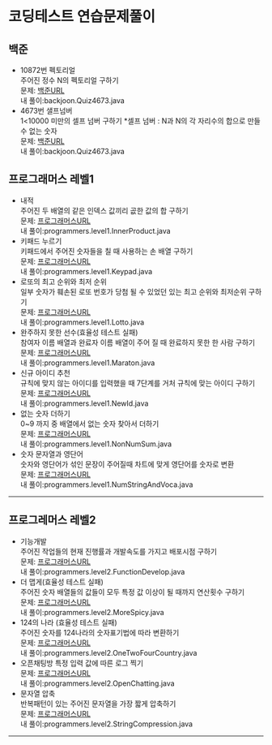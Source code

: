# 코딩테스트 연습문제풀이  
## 백준  

- 10872번 펙토리얼  
   주어진 정수 N의 펙토리얼 구하기  
  문제: [백준URL](https://www.acmicpc.net/problem/10872)  
  내 풀이:backjoon.Quiz4673.java  
- 4673번 샐프넘버  
  1<10000 미만의 셀프 넘버 구하기 *셀프 넘버 : N과 N의 각 자리수의 합으로 만들 수 없는 숫자  
  문제: [백준URL](https://www.acmicpc.net/problem/4673)  
  내 풀이:backjoon.Quiz4673.java  
## 프로그래머스 레벨1  
- 내적  
  주어진 두 배열의 같은 인덱스 값끼리 곲한 값의 합 구하기  
  문제: [프로그래머스URL](https://programmers.co.kr/learn/courses/30/lessons/70128)  
  내 풀이:programmers.level1.InnerProduct.java  
- 키패드 누르기  
  키패드에서 주어진 숫자들을 칠 때 사용하는 손 배열 구하기  
  문제: [프로그래머스URL](https://programmers.co.kr/learn/courses/30/lessons/67256)  
  내 풀이:programmers.level1.Keypad.java  
- 로또의 최고 순위와 최저 순위  
  일부 숫자가 훼손된 로또 번호가 당첨 될 수 있었던 있는 최고 순위와 최저순위 구하기  
  문제: [프로그래머스URL](https://programmers.co.kr/learn/courses/30/lessons/77484)  
  내 풀이:programmers.level1.Lotto.java  
- 완주하지 못한 선수(효율성 테스트 실패)  
  참여자 이름 배열과 완료자 이름 배열이 주어 질 때 완료하지 못한 한 사람 구하기  
  문제: [프로그래머스URL](https://programmers.co.kr/learn/courses/30/lessons/42576)  
  내 풀이:programmers.level1.Maraton.java  
- 신규 아이디 추천  
  규칙에 맞지 않는 아이디를 입력했을 때 7단계를 거처  규칙에 맞는 아이디 구하기  
  문제: [프로그래머스URL](https://programmers.co.kr/learn/courses/30/lessons/72410)  
  내 풀이:programmers.level1.NewId.java  
- 없는 숫자 더하기  
  0~9 까지 중 배열에서 없는 숫자 찾아서 더하기  
  문제: [프로그래머스URL](https://programmers.co.kr/learn/courses/30/lessons/86051)  
  내 풀이:programmers.level1.NonNumSum.java  
- 숫자 문자열과 영단어  
  숫자와 영단어가 섞인 문장이 주어질때 차트에 맞게 영단어를 숫자로 변환  
  문제: [프로그래머스URL](https://programmers.co.kr/learn/courses/30/lessons/81301)  
  내 풀이:programmers.level1.NumStringAndVoca.java  
---  
## 프로그레머스 레벨2  
- 기능개발  
  주어진 작업들의 현재 진행률과 개발속도를 가지고 배포시점 구하기  
  문제: [프로그래머스URL](https://programmers.co.kr/learn/courses/30/lessons/42586)  
  내 풀이:programmers.level2.FunctionDevelop.java    
- 더 맵게(효율성 테스트 실패)  
   주어진 숫자 배열들의 값들이 모두 특정 값 이상이 될 때까지 연산횟수 구하기  
  문제: [프로그래머스URL](https://programmers.co.kr/learn/courses/30/lessons/42626)  
  내 풀이:programmers.level2.MoreSpicy.java  
- 124의 나라 (효율성 테스트 실패)  
   주어진 숫자를 124나라의 숫자표기법에 따라 변환하기  
  문제: [프로그래머스URL](https://programmers.co.kr/learn/courses/30/lessons/12899)  
  내 풀이:programmers.level2.OneTwoFourCountry.java  
- 오픈채팅방 
  특정 입력 값에 따른 로그 찍기  
  문제: [프로그래머스URL](https://programmers.co.kr/learn/courses/30/lessons/42888)  
  내 풀이:programmers.level2.OpenChatting.java  
- 문자열 압축  
   반복패턴이 있는 주어진 문자열을 가장 짧게 압축하기  
  문제: [프로그래머스URL](https://programmers.co.kr/learn/courses/30/lessons/60057)  
  내 풀이:programmers.level2.StringCompression.java  
---
